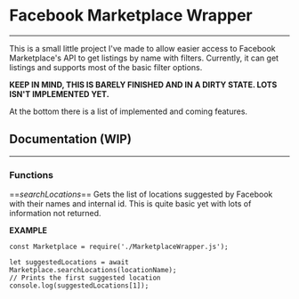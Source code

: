 # Facebook Marketplace Wrapper
---

This is a small little project I've made to allow easier access to Facebook Marketplace's API to get listings by name with filters.
Currently, it can get listings and supports most of the basic filter options.

**KEEP IN MIND, THIS IS BARELY FINISHED AND IN A DIRTY STATE. LOTS ISN'T IMPLEMENTED YET.**

At the bottom there is a list of implemented and coming features.


## Documentation (WIP)
---

### Functions
==*searchLocations*==
Gets the list of locations suggested by Facebook with their names and internal id.
This is quite basic yet with lots of information not returned.

**EXAMPLE**
```
const Marketplace = require('./MarketplaceWrapper.js');

let suggestedLocations = await Marketplace.searchLocations(locationName);
// Prints the first suggested location
console.log(suggestedLocations[1]);
```
